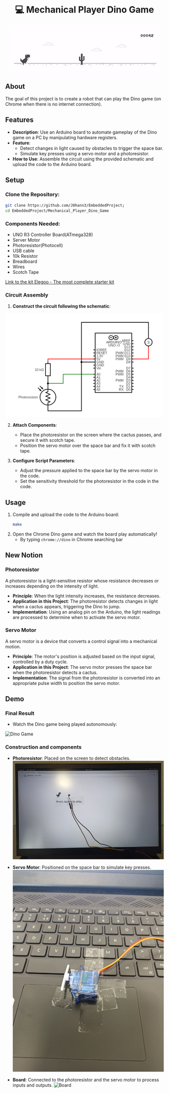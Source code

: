 <h1 align=center>💻 Mechanical Player Dino Game</h1>
<p align="center">
  <img src="/Mechanical_Player_Dino_Game/img/Dino_game.gif" alt="Dino Game"/>
</p>

## About

The goal of this project is to create a robot that can play the Dino game (on Chrome when there is no internet connection).

## Features
- **Description**: Use an Arduino board to automate gameplay of the Dino game on a PC by manipulating hardware registers.
- **Feature**:
	- Detect changes in light caused by obstacles to trigger the space bar.
	- Simulate key presses using a servo motor and a photoresistor.
- **How to Use**: Assemble the circuit using the provided schematic and upload the code to the Arduino board.

## Setup
### **Clone the Repository**:
```bash
git clone https://github.com/J0hann3/EmbeddedProject;
cd EmbeddedProject/Mechanical_Player_Dino_Game
```

### **Components Needed**:
- UNO R3 Controller Board(ATmega328)
- Server Motor
- Photoresistor(Photocell)
- USB cable
- 10k Resistor
- Breadboard
- Wires
- Scotch Tape

[Link to the kit Elegoo - The most complete starter kit](https://eu.elegoo.com/fr/products/elegoo-mega-2560-the-most-complete-starter-kit?utm_source=officialhome&utm_medium=referral&utm_id=eustorefr)

### Circuit Assembly

1. **Construct the circuit following the schematic**:

![Circuit Schema](/Mechanical_Player_Dino_Game/img/schema_circuit.png)

2. **Attach Components**:

	- Place the photoresistor on the screen where the cactus passes, and secure it with scotch tape.
	- Position the servo motor over the space bar and fix it with scotch tape.

3. **Configure Script Parameters**:

	- Adjust the pressure applied to the space bar by the servo motor in the code.
	- Set the sensitivity threshold for the photoresistor in the code in the code.

## Usage
1. Compile and upload the code to the Arduino board:
	```bash
	make
	```
2. Open the Chrome Dino game and watch the board play automatically!
	- By typing `chrome://dino` in Chrome searching bar

## New Notion

### Photoresistor

A photoresistor is a light-sensitive resistor whose resistance decreases or increases depending on the intensity of light.

- **Principle**: When the light intensity increases, the resistance decreases.
- **Application in this Project**: The photoresistor detects changes in light when a cactus appears, triggering the Dino to jump.
- **Implementation**: Using an analog pin on the Arduino, the light readings are processed to determine when to activate the servo motor.

### Servo Motor
A servo motor is a device that converts a control signal into a mechanical motion.

- **Principle**: The motor's position is adjusted based on the input signal, controlled by a duty cycle.
- **Application in this Project**: The servo motor presses the space bar when the photoresistor detects a cactus.
- **Implementation**: The signal from the photoresistor is converted into an appropriate pulse width to position the servo motor.

## Demo
### Final Result
- Watch the Dino game being played autonomously:




![![Dino Game](/Mechanical_Player_Dino_Game/img/frame_demo_dino)](/Mechanical_Player_Dino_Game/img/demo_dino.gif)

### Construction and components
- **Photoresistor**: Placed on the screen to detect obstacles.
![Photoresistor](/Mechanical_Player_Dino_Game/img/photoresistor.jpg)

- **Servo Motor**: Positioned on the space bar to simulate key presses.
![Servo Motor](/Mechanical_Player_Dino_Game/img/motor.jpg)

- **Board**: Connected to the photoresistor and the servo motor to process inputs and outputs.
![Board](/Mechanical_Player_Dino_Game/img/circuit.jpg)
